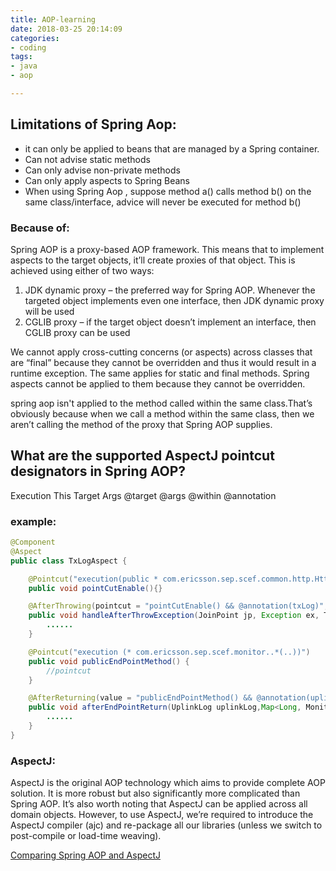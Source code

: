 ```yaml
---
title: AOP-learning
date: 2018-03-25 20:14:09
categories:
- coding
tags:
- java
- aop

---
```


## Limitations of Spring Aop:

* it can only be applied to beans that are managed by a Spring container.
* Can not advise static methods
* Can only advise non-private methods
* Can only apply aspects to Spring Beans
* When using Spring Aop , suppose method a() calls method b() on the same class/interface, advice will never be executed for method b()

### Because of:

Spring AOP is a proxy-based AOP framework. This means that to implement aspects to the target objects, it’ll create proxies of that object. This is achieved using either of two ways:

1. JDK dynamic proxy – the preferred way for Spring AOP. Whenever the targeted object implements even one interface, then JDK dynamic proxy will be used
2. CGLIB proxy – if the target object doesn’t implement an interface, then CGLIB proxy can be used

We cannot apply cross-cutting concerns (or aspects) across classes that are “final” because they cannot be overridden and thus it would result in a runtime exception. 
The same applies for static and final methods. Spring aspects cannot be applied to them because they cannot be overridden. 

spring aop isn't applied to the method called within the same class.That’s obviously because when we call a method within the same class, then we aren’t calling the method of the proxy that Spring AOP supplies.
<!--more-->
## What are the supported AspectJ pointcut designators in Spring AOP?

Execution
This
Target
Args
@target
@args
@within
@annotation


### example:

```java
@Component
@Aspect
public class TxLogAspect {

    @Pointcut("execution(public * com.ericsson.sep.scef.common.http.HttpHelper.*(..))")
    public void pointCutEnable(){}

    @AfterThrowing(pointcut = "pointCutEnable() && @annotation(txLog)",throwing = "ex")
    public void handleAfterThrowException(JoinPoint jp, Exception ex, TxLog txLog){
        ......
    }

    @Pointcut("execution (* com.ericsson.sep.scef.monitor..*(..))")
    public void publicEndPointMethod() {
        //pointcut
    }

    @AfterReturning(value = "publicEndPointMethod() && @annotation(uplinkLog)",returning = "results")
    public void afterEndPointReturn(UplinkLog uplinkLog,Map<Long, MonitorEventReportResult> results) {
        ......
    }
}

```


### AspectJ:

AspectJ is the original AOP technology which aims to provide complete AOP solution. It is more robust but also significantly more complicated than Spring AOP. It’s also worth noting that AspectJ can be applied across all domain objects.
However, to use AspectJ, we’re required to introduce the AspectJ compiler (ajc) and re-package all our libraries (unless we switch to post-compile or load-time weaving).

[Comparing Spring AOP and AspectJ](http://www.baeldung.com/spring-aop-vs-aspectj)
